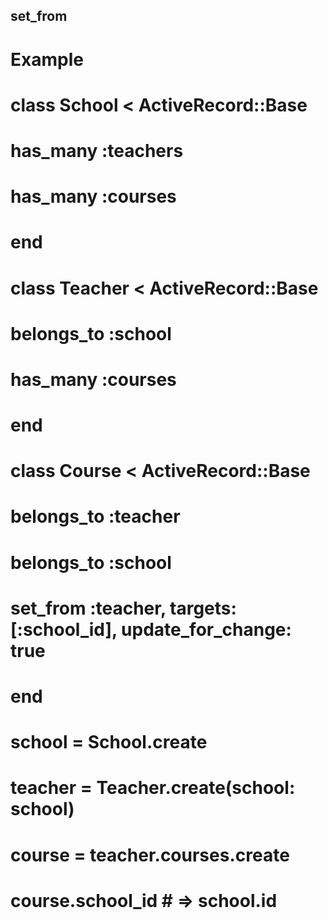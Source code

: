 ## set_from

# Example
# class School < ActiveRecord::Base
#   has_many :teachers
#   has_many :courses
# end

# class Teacher < ActiveRecord::Base
#   belongs_to :school
#   has_many :courses
# end

# class Course < ActiveRecord::Base
#   belongs_to :teacher
#   belongs_to :school
#   set_from :teacher, targets: [:school_id], update_for_change: true
# end

# school = School.create
# teacher = Teacher.create(school: school)
# course = teacher.courses.create
# course.school_id # => school.id